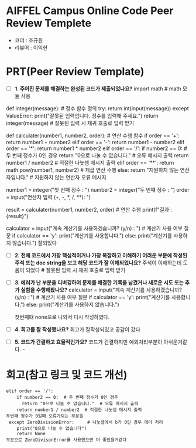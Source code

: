# AIFFEL Campus Online Code Peer Review Templete
- 코더 : 조규원
- 리뷰어 : 이익현

# PRT(Peer Review Template)
- [ ]  **1. 주어진 문제를 해결하는 완성된 코드가 제출되었나요?**
   import math  # math 모듈 사용

def integer(message):  # 정수 함수 정의
  try:
    return int(input(message))
  except ValueError:
    print("잘못된 입력입니다. 정수를 입력해 주세요.")
    return integer(message)  # 잘못된 입력 시 재귀 호출로 입력 받기

def calculater(number1, number2, order):  # 연산 수행 함수
  if order == '+':
    return number1 + number2
  elif order == '-':
    return number1 - number2
  elif order == '*':
    return number1 * number2
  elif order == '/':
    if number2 == 0:  # 두 번째 정수가 0인 경우
      return "0으로 나눌 수 없습니다."  # 오류 메시지 출력
    return number1 / number2  # 적절한 나눗셈 메시지 출력
  elif order == '**':
    return math.pow(number1, number2)  # 제곱 연산 수행
  else:
    return "지원하지 않는 연산자입니다."  # 지원하지 않는 연산자 오류 메시지

number1 = integer("첫 번째 정수 : ")
number2 = integer("두 번째 정수 : ")
order = input("연산자 입력 (+, -, *, /, **): ")

result = calculater(number1, number2, order)  # 연산 수행
print(f"결과 : {result}")

calculator = input("계속 계산기를 사용하겠습니까? (y/n) : ")  # 계산기 사용 여부 질문
if calculator == 'y':
  print("계산기를 사용합니다.")
else:
  print("계산기를 사용하지 않습니다.")
  잘되있다
    
- [ ]  **2. 전체 코드에서 가장 핵심적이거나 가장 복잡하고 이해하기 어려운 부분에 작성된 
주석 또는 doc string을 보고 해당 코드가 잘 이해되었나요?**
주석이 이해하는데 도움이 되었다   # 잘못된 입력 시 재귀 호출로 입력 받기
        
- [ ]  **3. 에러가 난 부분을 디버깅하여 문제를 해결한 기록을 남겼거나
새로운 시도 또는 추가 실험을 수행해봤나요?**
calculator = input("계속 계산기를 사용하겠습니까? (y/n) : ")  # 계산기 사용 여부 질문
if calculator == 'y':
  print("계산기를 사용합니다.")
else:
  print("계산기를 사용하지 않습니다.")

    첫번째떄 none으로 나와서 다시 작성하였다.         
- [ ]  **4. 회고를 잘 작성했나요?**
    회고가 잘작성되있고  공감이 갔다
        
- [ ]  **5. 코드가 간결하고 효율적인가요?**
    코드가 간결하지만 예외처리부분이 아쉬운거같다.
        - 


# 회고(참고 링크 및 코드 개선)
```
elif order == '/':
    if number2 == 0:  # 두 번째 정수가 0인 경우
      return "0으로 나눌 수 없습니다."  # 오류 메시지 출력
    return number1 / number2  # 적절한 나눗셈 메시지 출력
두번째 정수가 0일때 오류가되는 부분을 
 except ZeroDivisionError:     # 나눗셈에서 b가 0인 경우 에러 처리
    print("0으로 나눌 수 없습니다")
    return None
부분으로 ZeroDivisonError를 사용했으면 더 좋았을거같다
